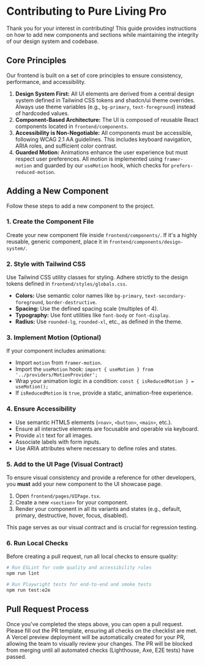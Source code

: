 # Contributing to Pure Living Pro

Thank you for your interest in contributing! This guide provides instructions on how to add new components and sections while maintaining the integrity of our design system and codebase.

## Core Principles

Our frontend is built on a set of core principles to ensure consistency, performance, and accessibility.

1.  **Design System First:** All UI elements are derived from a central design system defined in Tailwind CSS tokens and shadcn/ui theme overrides. Always use theme variables (e.g., `bg-primary`, `text-foreground`) instead of hardcoded values.
2.  **Component-Based Architecture:** The UI is composed of reusable React components located in `frontend/components`.
3.  **Accessibility is Non-Negotiable:** All components must be accessible, following WCAG 2.1 AA guidelines. This includes keyboard navigation, ARIA roles, and sufficient color contrast.
4.  **Guarded Motion:** Animations enhance the user experience but must respect user preferences. All motion is implemented using `framer-motion` and guarded by our `useMotion` hook, which checks for `prefers-reduced-motion`.

## Adding a New Component

Follow these steps to add a new component to the project.

### 1. Create the Component File

Create your new component file inside `frontend/components/`. If it's a highly reusable, generic component, place it in `frontend/components/design-system/`.

### 2. Style with Tailwind CSS

Use Tailwind CSS utility classes for styling. Adhere strictly to the design tokens defined in `frontend/styles/globals.css`.

-   **Colors:** Use semantic color names like `bg-primary`, `text-secondary-foreground`, `border-destructive`.
-   **Spacing:** Use the defined spacing scale (multiples of 4).
-   **Typography:** Use font utilities like `font-body` or `font-display`.
-   **Radius:** Use `rounded-lg`, `rounded-xl`, etc., as defined in the theme.

### 3. Implement Motion (Optional)

If your component includes animations:

-   Import `motion` from `framer-motion`.
-   Import the `useMotion` hook: `import { useMotion } from '../providers/MotionProvider';`
-   Wrap your animation logic in a condition: `const { isReducedMotion } = useMotion();`
-   If `isReducedMotion` is `true`, provide a static, animation-free experience.

### 4. Ensure Accessibility

-   Use semantic HTML5 elements (`<nav>`, `<button>`, `<main>`, etc.).
-   Ensure all interactive elements are focusable and operable via keyboard.
-   Provide `alt` text for all images.
-   Associate labels with form inputs.
-   Use ARIA attributes where necessary to define roles and states.

### 5. Add to the UI Page (Visual Contract)

To ensure visual consistency and provide a reference for other developers, you **must** add your new component to the UI showcase page.

1.  Open `frontend/pages/UIPage.tsx`.
2.  Create a new `<section>` for your component.
3.  Render your component in all its variants and states (e.g., default, primary, destructive, hover, focus, disabled).

This page serves as our visual contract and is crucial for regression testing.

### 6. Run Local Checks

Before creating a pull request, run all local checks to ensure quality:

```bash
# Run ESLint for code quality and accessibility rules
npm run lint

# Run Playwright tests for end-to-end and smoke tests
npm run test:e2e
```

## Pull Request Process

Once you've completed the steps above, you can open a pull request. Please fill out the PR template, ensuring all checks on the checklist are met. A Vercel preview deployment will be automatically created for your PR, allowing the team to visually review your changes. The PR will be blocked from merging until all automated checks (Lighthouse, Axe, E2E tests) have passed.
